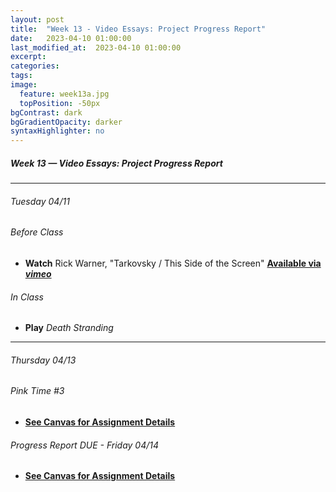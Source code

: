 ```yaml
---
layout: post
title:  "Week 13 - Video Essays: Project Progress Report"
date:   2023-04-10 01:00:00
last_modified_at:  2023-04-10 01:00:00
excerpt: 
categories: 
tags: 
image:
  feature: week13a.jpg
  topPosition: -50px
bgContrast: dark
bgGradientOpacity: darker
syntaxHighlighter: no
---
```

##### **Week 13 — Video Essays: Project Progress Report**

---

###### Tuesday 04/11

###### *Before Class*
- **Watch** Rick Warner, "Tarkovsky / This Side of the Screen" [**Available via *vimeo***](https://vimeo.com/205626288)

###### *In Class*
- **Play** *Death Stranding*

---

###### Thursday 04/13 

###### *Pink Time #3*
- [**See Canvas for Assignment Details**](https://uncch.instructure.com/courses/17305/assignments/194379)

###### *Progress Report DUE - Friday 04/14*
- [**See Canvas for Assignment Details**](https://uncch.instructure.com/courses/17305/assignments/190454)
